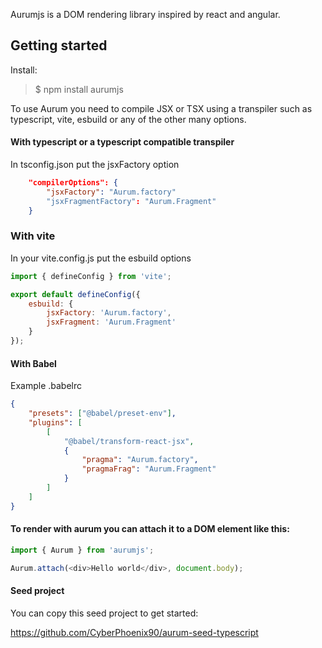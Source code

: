 Aurumjs is a DOM rendering library inspired by react and angular.

## Getting started

Install:

> $ npm install aurumjs

To use Aurum you need to compile JSX or TSX using a transpiler such as typescript, vite, esbuild or any of the other many options.

#### With typescript or a typescript compatible transpiler

In tsconfig.json put the jsxFactory option

```json
    "compilerOptions": {
        "jsxFactory": "Aurum.factory"
        "jsxFragmentFactory": "Aurum.Fragment"
    }
```

### With vite

In your vite.config.js put the esbuild options

```javascript
import { defineConfig } from 'vite';

export default defineConfig({
    esbuild: {
        jsxFactory: 'Aurum.factory',
        jsxFragment: 'Aurum.Fragment'
    }
});
```

#### With Babel

Example .babelrc

```json
{
    "presets": ["@babel/preset-env"],
    "plugins": [
        [
            "@babel/transform-react-jsx",
            {
                "pragma": "Aurum.factory",
                "pragmaFrag": "Aurum.Fragment"
            }
        ]
    ]
}
```

#### To render with aurum you can attach it to a DOM element like this:

```typescript
import { Aurum } from 'aurumjs';

Aurum.attach(<div>Hello world</div>, document.body);
```

#### Seed project

You can copy this seed project to get started:

https://github.com/CyberPhoenix90/aurum-seed-typescript
